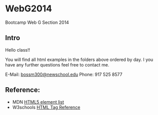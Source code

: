 WebG2014
========

Bootcamp Web G Section 2014

## Intro

Hello class!!

You will find all html examples in the folders above ordered by day. 
I you have any further questions feel free to contact me.

E-Mail: bossm300@newschool.edu
Phone:	917 525 8577

## Reference:
- MDN [HTML5 element list](https://developer.mozilla.org/en-US/docs/Web/Guide/HTML/HTML5/HTML5_element_list)
- W3schools [HTML Tag Reference](http://www.w3schools.com/tags/)